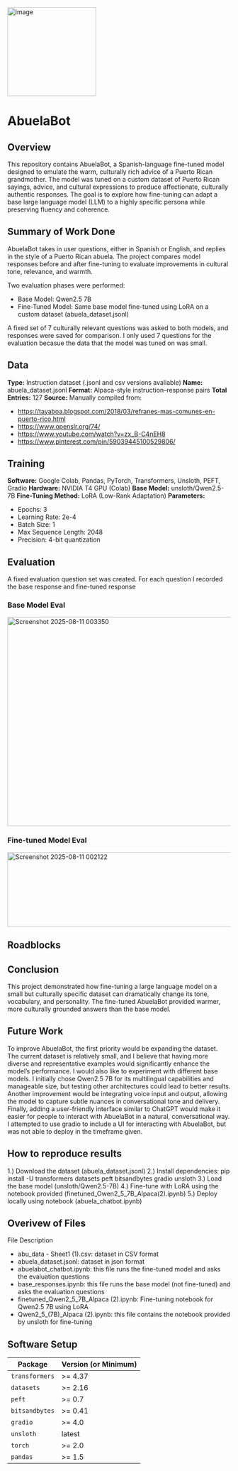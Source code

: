 <img width="200" height="200" alt="image" src="https://github.com/user-attachments/assets/579461d7-efb9-469c-a1ce-c25fe618199b" />

# AbuelaBot

## Overview
This repository contains AbuelaBot, a Spanish-language fine-tuned model designed to emulate the warm, culturally rich advice of a Puerto Rican grandmother. The model was tuned on a custom dataset of Puerto Rican sayings, advice, and cultural expressions to produce affectionate, culturally authentic responses. The goal is to explore how fine-tuning can adapt a base large language model (LLM) to a highly specific persona while preserving fluency and coherence.

## Summary of Work Done
AbuelaBot takes in user questions, either in Spanish or English, and replies in the style of a Puerto Rican abuela.
The project compares model responses before and after fine-tuning to evaluate improvements in cultural tone, relevance, and warmth.

Two evaluation phases were performed:
   - Base Model: Qwen2.5 7B 
   - Fine-Tuned Model: Same base model fine-tuned using LoRA on a custom dataset (abuela_dataset.jsonl)

A fixed set of 7 culturally relevant questions was asked to both models, and responses were saved for comparison. I only used 7 questions for the evaluation becasue the data that the model was tuned on was small. 

## Data 
**Type:** Instruction dataset (.jsonl and csv versions avaliable)
**Name:** abuela_dataset.jsonl
**Format:** Alpaca-style instruction–response pairs
**Total Entries:** 127
**Source:** Manually compiled from:
  - https://tayaboa.blogspot.com/2018/03/refranes-mas-comunes-en-puerto-rico.html
  - https://www.openslr.org/74/
  - https://www.youtube.com/watch?v=zx_B-C4nEH8
  - https://www.pinterest.com/pin/59039445100529806/
  

## Training 
**Software:** Google Colab, Pandas, PyTorch, Transformers, Unsloth, PEFT, Gradio
**Hardware:** NVIDIA T4 GPU (Colab)
**Base Model:** unsloth/Qwen2.5-7B
**Fine-Tuning Method:** LoRA (Low-Rank Adaptation)
**Parameters:**
  - Epochs: 3
  - Learning Rate: 2e-4
  - Batch Size: 1
  - Max Sequence Length: 2048
  - Precision: 4-bit quantization


## Evaluation 
A fixed evaluation question set was created. For each question I recorded the base response and fine-tuned response

### Base Model Eval 
<img width="694" height="471" alt="Screenshot 2025-08-11 003350" src="https://github.com/user-attachments/assets/427f93ce-a26c-4402-b850-e0c7feaf9f48" />

### Fine-tuned Model Eval 
<img width="710" height="168" alt="Screenshot 2025-08-11 002122" src="https://github.com/user-attachments/assets/0cf96c6c-4a6c-42aa-a258-bd919425ac61" />


## Roadblocks



## Conclusion 
This project demonstrated how fine-tuning a large language model on a small but culturally specific dataset can dramatically change its tone, vocabulary, and personality.
The fine-tuned AbuelaBot provided warmer, more culturally grounded answers than the base model.

## Future Work 
To improve AbuelaBot, the first priority would be expanding the dataset. The current dataset is relatively small, and I believe that having more diverse and representative examples would significantly enhance the model’s performance. I would also like to experiment with different base models. I initially chose Qwen2.5 7B for its multilingual capabilities and manageable size, but testing other architectures could lead to better results. Another improvement would be integrating voice input and output, allowing the model to capture subtle nuances in conversational tone and delivery. Finally, adding a user-friendly interface similar to ChatGPT would make it easier for people to interact with AbuelaBot in a natural, conversational way. I attempted to use gradio to include a UI for interacting with AbuelaBot, but was not able to deploy in the timeframe given.


## How to reproduce results 
1.) Download the dataset (abuela_dataset.jsonl)
2.) Install dependencies: pip install -U transformers datasets peft bitsandbytes gradio unsloth
3.) Load the base model (unsloth/Qwen2.5-7B)
4.) Fine-tune with LoRA using the notebook provided (finetuned_Owen2_5_7B_Alpaca(2).ipynb)
5.) Deploy locally using notebook (abuela_chatbot.ipynb)


##  Overivew of Files 
File	Description
  - abu_data - Sheet1 (1).csv: dataset in CSV format
  - abuela_dataset.jsonl: dataset in json format
  - abuelabot_chatbot.ipynb:	this file runs the fine-tuned model and asks the evaluation questions
  - base_responses.ipynb:	this file runs the base model (not fine-tuned) and asks the evaluation questions
  - finetuned_Qwen2_5_7B_Alpaca (2).ipynb:	Fine-tuning notebook for Qwen2.5 7B using LoRA
  - Qwen2_5_(7B)_Alpaca (2).ipynb:	this file contains the notebook provided by unsloth for fine-tuning 



## Software Setup 
| Package        | Version (or Minimum) |
|----------------|----------------------|
| `transformers` | >= 4.37               |
| `datasets`     | >= 2.16               |
| `peft`         | >= 0.7                |
| `bitsandbytes` | >= 0.41               |
| `gradio`       | >= 4.0                |
| `unsloth`      | latest                |
| `torch`        | >= 2.0                |
| `pandas`       | >= 1.5                |













